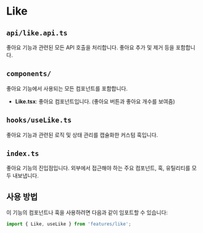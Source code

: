 # Like

## `api/like.api.ts`

좋아요 기능과 관련된 모든 API 호출을 처리합니다. 좋아요 추가 및 제거 등을 포함합니다.

## `components/`

좋아요 기능에서 사용되는 모든 컴포넌트를 포함합니다.

- **Like.tsx**: 좋아요 컴포넌트입니다. (좋아요 버튼과 좋아요 개수를 보여줌)

## `hooks/useLike.ts`

좋아요 기능과 관련된 로직 및 상태 관리를 캡슐화한 커스텀 훅입니다.

## `index.ts`

좋아요 기능의 진입점입니다. 외부에서 접근해야 하는 주요 컴포넌트, 훅, 유틸리티를 모두 내보냅니다.

## 사용 방법

이 기능의 컴포넌트나 훅을 사용하려면 다음과 같이 임포트할 수 있습니다:

```typescript
import { Like, useLike } from 'features/like';
```
